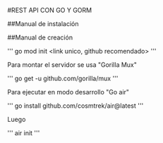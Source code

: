 #REST API CON GO Y GORM


##Manual de instalación

##Manual de creación

'''
go mod init <link unico, github recomendado>
'''

Para montar el servidor se usa "Gorilla Mux"

'''
go get -u github.com/gorilla/mux
'''

Para ejecutar en modo desarrollo "Go air"

'''
go install github.com/cosmtrek/air@latest
'''

Luego

'''
air init
''' 